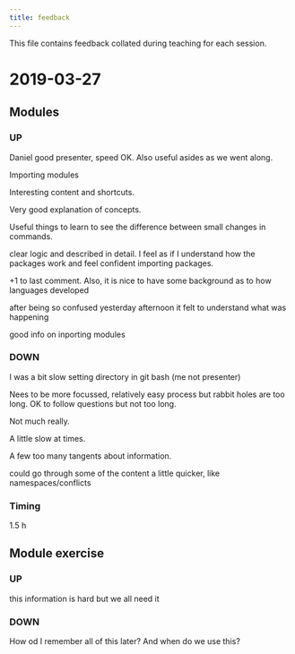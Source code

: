 ```yaml
---
title: feedback
---
```


This file contains feedback collated during teaching for each session.

# 2019-03-27

## Modules

### **UP**
Daniel good presenter, speed OK. Also useful asides as we went along.

Importing modules

Interesting content and shortcuts.

Very good explanation of concepts.

Useful things to learn to see the difference between small changes in commands.

clear logic and described in detail. I feel as if I understand how the packages work and feel confident importing packages.

+1 to last comment. Also, it is nice to have some background as to how languages developed

after being so confused yesterday afternoon it felt to understand what was happening

good info on inporting modules

### **DOWN**
I was a bit slow setting directory in git bash (me not presenter)

Nees to be more focussed, relatively easy process but rabbit holes 
are too long. OK to follow questions but not too long.

Not much really.

A little slow at times.

A few too many tangents about information.

could go through some of the content a little quicker, like namespaces/conflicts

### **Timing**

1.5 h

## Module exercise

### **UP**

this information is hard but we all need it

### **DOWN**

How od I remember all of this later? And when do we use this?
